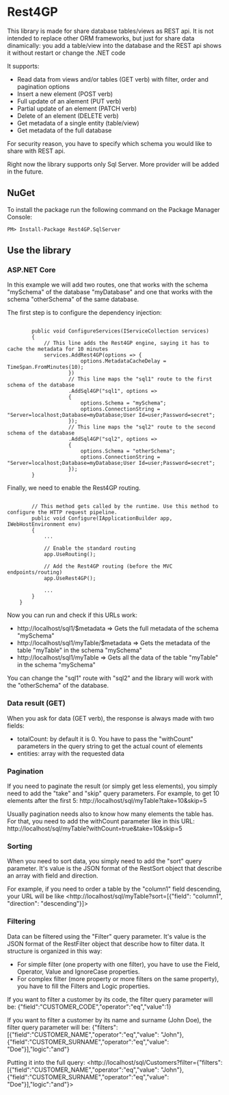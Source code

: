 # Rest4GP

This library is made for share database tables/views as REST api.
It is not intended to replace other ORM frameworks, but just for share data dinamically:
you add a table/view into the database and the REST api shows it without restart or change the .NET code

It supports:
- Read data from views and/or tables (GET verb) with filter, order and pagination options
- Insert a new element (POST verb)
- Full update of an alement (PUT verb)
- Partial update of an element (PATCH verb)
- Delete of an element (DELETE verb)
- Get metadata of a single entity (table/view)
- Get metadata of the full database

For security reason, you have to specify which schema you would like to share with REST api.


Right now the library supports only Sql Server.
More provider will be added in the future.

## NuGet

To install the package run the following command on the Package Manager Console:

```
PM> Install-Package Rest4GP.SqlServer
```

## Use the library

### ASP.NET Core

In this example we will add two routes, one that works with the schema "mySchema" of the database "myDatabase"
and one that works with the schema "otherSchema" of the same database.

The first step is to configure the dependency injection:

```
        
        public void ConfigureServices(IServiceCollection services)
        {
            // This line adds the Rest4GP engine, saying it has to cache the metadata for 10 minutes
            services.AddRest4GP(options => {
                        options.MetadataCacheDelay = TimeSpan.FromMinutes(10);
                    })
                    // This line maps the "sql1" route to the first schema of the database
                    .AddSql4GP("sql1", options =>
                    {
                        options.Schema = "mySchema";
                        options.ConnectionString = "Server=localhost;Database=myDatabase;User Id=user;Password=secret";
                    });
                    // This line maps the "sql2" route to the second schema of the database
                    .AddSql4GP("sql2", options =>
                    {
                        options.Schema = "otherSchema";
                        options.ConnectionString = "Server=localhost;Database=myDatabase;User Id=user;Password=secret";
                    });
        }
```

Finally, we need to enable the Rest4GP routing.

```

        // This method gets called by the runtime. Use this method to configure the HTTP request pipeline.
        public void Configure(IApplicationBuilder app, IWebHostEnvironment env)
        {
            ...

            // Enable the standard routing
            app.UseRouting();

            // Add the Rest4GP routing (before the MVC endpoints/routing)
            app.UseRest4GP();

            ...
        }
    }

```


Now you can run and check if this URLs work:

- http://localhost/sql1/$metadata => Gets the full metadata of the schema "mySchema"
- http://localhost/sql1/myTable/$metadata => Gets the metadata of the table "myTable" in the schema "mySchema"
- http://localhost/sql1/myTable => Gets all the data of the table "myTable" in the schema "mySchema"


You can change the "sql1" route with "sql2" and the library will work with the "otherSchema" of the database.


### Data result (GET)

When you ask for data (GET verb), the response is always made with two fields:
- totalCount: by default it is 0. You have to pass the "withCount" parameters in the query string to get the actual count of elements
- entities: array with the requested data


### Pagination

If you need to paginate the result (or simply get less elements), you simply need to add the "take" and "skip" query parameters.
For example, to get 10 elements after the first 5: http://localhost/sql/myTable?take=10&skip=5

Usually pagination needs also to know how many elements the table has.
For that, you need to add the withCount parameter like in this URL: http://localhost/sql/myTable?withCount=true&take=10&skip=5


### Sorting

When you need to sort data, you simply need to add the "sort" query parameter.
It's value is the JSON format of the RestSort object that describe an array with field and direction.

For example, if you need to order a table by the "column1" field descending, your URL will be like
<http://localhost/sql/myTable?sort=[{"field": "column1", "direction": "descending"}]>


### Filtering

Data can be filtered using the "Filter" query parameter.
It's value is the JSON format of the RestFilter object that describe how to filter data.
It structure is organized in this way:
- For simple filter (one property with one filter), you have to use the Field, Operator, Value and IgnoreCase properties.
- For complex filter (more property or more filters on the same property), you have to fill the Filters and Logic properties.


If you want to filter a customer by its code, the filter query parameter will be:
{"field":"CUSTOMER_CODE","operator":"eq","value":1}

If you want to filter a customer by its name and surname (John Doe), the filter query parameter will be:
{"filters":[{"field":"CUSTOMER_NAME","operator":"eq","value": "John"}, {"field":"CUSTOMER_SURNAME","operator":"eq","value": "Doe"}],"logic":"and"}


Putting it into the full query:
<http://localhost/sql/Customers?filter={"filters":[{"field":"CUSTOMER_NAME","operator":"eq","value": "John"}, {"field":"CUSTOMER_SURNAME","operator":"eq","value": "Doe"}],"logic":"and"}>